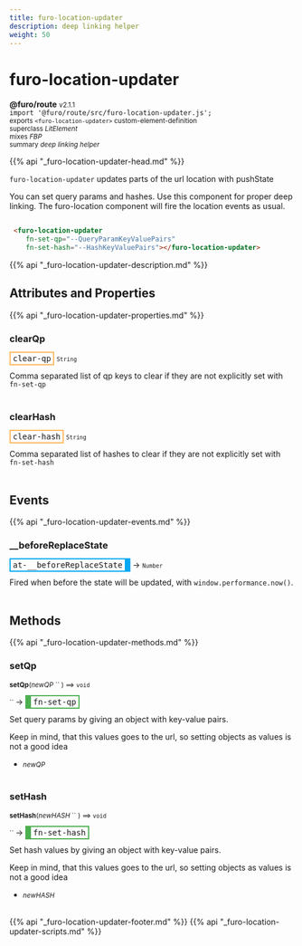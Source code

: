 ```yaml
---
title: furo-location-updater
description: deep linking helper
weight: 50
---
```


# furo-location-updater
**@furo/route** <small>v2.1.1</small>
<br>`import '@furo/route/src/furo-location-updater.js';`<small>
<br>exports `<furo-location-updater>` custom-element-definition
<br>superclass *LitElement*
<br> mixes *FBP*</small>
<br><small>summary *deep linking helper*</small>

{{% api "_furo-location-updater-head.md" %}}

`furo-location-updater`
updates parts of the url location with pushState

You can set query params and hashes. Use this component for proper deep linking.
The furo-location component will fire the location events as usual.

```html

 <furo-location-updater
    fn-set-qp="--QueryParamKeyValuePairs"
    fn-set-hash="--HashKeyValuePairs"></furo-location-updater>

```

{{% api "_furo-location-updater-description.md" %}}


## Attributes and Properties
{{% api "_furo-location-updater-properties.md" %}}





### **clearQp**

<span  style="border-width:2px; border-style: solid;border-color:  rgb(255, 182, 91);font-family:monospace; padding:2px 4px;">clear-qp</span>
<small>`String` </small>

Comma separated list of qp keys to clear if they are not explicitly set with `fn-set-qp`
<br><br>

### **clearHash**

<span  style="border-width:2px; border-style: solid;border-color:  rgb(255, 182, 91);font-family:monospace; padding:2px 4px;">clear-hash</span>
<small>`String` </small>

Comma separated list of hashes to clear if they are not explicitly set with `fn-set-hash`
<br><br>
## Events
{{% api "_furo-location-updater-events.md" %}}

### **__beforeReplaceState**
<span  style="border-width:2px 10px 2px 2px; border-style: solid;border-color:  rgb(2, 168, 244);font-family:monospace; padding:2px 4px;">at-__beforeReplaceState</span>
→ <small>`Number`</small>

 Fired when before the state will be updated, with `window.performance.now()`.
<br><br>

## Methods
{{% api "_furo-location-updater-methods.md" %}}


### **setQp**
<small>**setQp**(*newQP* `` ) ⟹ `void`</small>

<small>`` </small> →
<span  style="border-width:2px 2px 2px 10px; border-style: solid;border-color:  rgb(76, 175, 80);font-family:monospace; padding:2px 4px;">fn-set-qp</span>

Set query params by giving an object with key-value pairs.

Keep in mind, that this values goes to the url, so setting objects as values is not a good idea

- <small>*newQP* </small>
<br><br>

### **setHash**
<small>**setHash**(*newHASH* `` ) ⟹ `void`</small>

<small>`` </small> →
<span  style="border-width:2px 2px 2px 10px; border-style: solid;border-color:  rgb(76, 175, 80);font-family:monospace; padding:2px 4px;">fn-set-hash</span>

Set hash values by giving an object with key-value pairs.

Keep in mind, that this values goes to the url, so setting objects as values is not a good idea

- <small>*newHASH* </small>
<br><br>






{{% api "_furo-location-updater-footer.md" %}}
{{% api "_furo-location-updater-scripts.md" %}}
